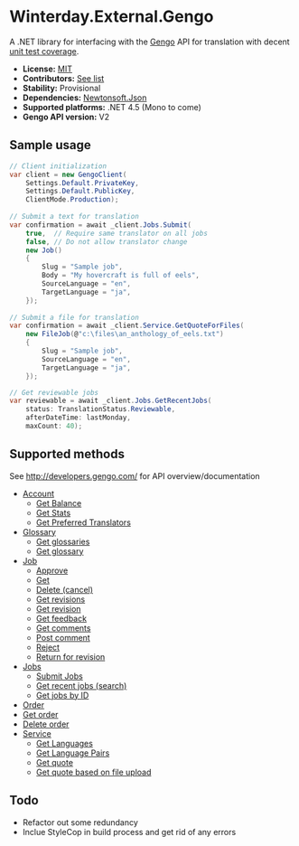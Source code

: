 Winterday.External.Gengo
========================

A .NET library for interfacing with the [Gengo](http://www.gengo.com)
API for translation with decent [unit test coverage](TESTING.md).

* **License:** [MIT](COPYING)
* **Contributors:** [See list](CONTRIBUTORS.md)
* **Stability:** Provisional
* **Dependencies:** [Newtonsoft.Json](https://github.com/JamesNK/Newtonsoft.Json/)
* **Supported platforms:** .NET 4.5 (Mono to come)
* **Gengo API version:** V2

Sample usage
------------

```csharp
// Client initialization
var client = new GengoClient(
    Settings.Default.PrivateKey,
    Settings.Default.PublicKey,
    ClientMode.Production);
        
// Submit a text for translation
var confirmation = await _client.Jobs.Submit(
    true,  // Require same translator on all jobs
    false, // Do not allow translator change
    new Job()
    {
        Slug = "Sample job",
        Body = "My hovercraft is full of eels",
        SourceLanguage = "en",
        TargetLanguage = "ja",
    });
    
// Submit a file for translation
var confirmation = await _client.Service.GetQuoteForFiles(
    new FileJob(@"c:\files\an_anthology_of_eels.txt")
    {
        Slug = "Sample job",
        SourceLanguage = "en",
        TargetLanguage = "ja",
    });

// Get reviewable jobs
var reviewable = await _client.Jobs.GetRecentJobs(
    status: TranslationStatus.Reviewable,
    afterDateTime: lastMonday,
    maxCount: 40);

```

Supported methods
-----------------

See http://developers.gengo.com/ for API overview/documentation

* [Account](http://developers.gengo.com/v2/api_methods/account/)
  * [Get Balance](http://developers.gengo.com/v2/api_methods/account/#balance-get)
  * [Get Stats](http://developers.gengo.com/v2/api_methods/account/#stats-get)
  * [Get Preferred Translators](http://developers.gengo.com/v2/api_methods/account/#preferred-translators-get)
* [Glossary](http://developers.gengo.com/v2/api_methods/glossary/)
  * [Get glossaries](http://developers.gengo.com/v2/api_methods/glossary/#glossaries-get)
  * [Get glossary](http://developers.gengo.com/v2/api_methods/glossary/#glossary-get)
* [Job](http://developers.gengo.com/v2/api_methods/job/)
  * [Approve](http://developers.gengo.com/v2/api_methods/job/#job-put)
  * [Get](http://developers.gengo.com/v2/api_methods/job/#job-get)
  * [Delete (cancel)](http://developers.gengo.com/v2/api_methods/job/#job-delete)
  * [Get revisions](http://developers.gengo.com/v2/api_methods/job/#revisions-get)
  * [Get revision](http://developers.gengo.com/v2/api_methods/job/#revision-get)
  * [Get feedback](http://developers.gengo.com/v2/api_methods/job/#feedback-get)
  * [Get comments](http://developers.gengo.com/v2/api_methods/job/#comments-get)
  * [Post comment](http://developers.gengo.com/v2/api_methods/job/#comment-post)
  * [Reject](http://developers.gengo.com/v2/api_methods/job/#job-put)
  * [Return for revision](http://developers.gengo.com/v2/api_methods/job/#job-put)
* [Jobs](http://developers.gengo.com/v2/api_methods/jobs/)
  * [Submit Jobs](http://developers.gengo.com/v2/api_methods/jobs/#jobs-post)
  * [Get recent jobs (search)](http://developers.gengo.com/v2/api_methods/jobs/#jobs-get)
  * [Get jobs by ID](http://developers.gengo.com/v2/api_methods/jobs/#jobs-by-id-get)
* [Order](http://developers.gengo.com/v2/api_methods/order/)
 * [Get order](http://developers.gengo.com/v2/api_methods/order/#order-get)
 * [Delete order](http://developers.gengo.com/v2/api_methods/order/#order-delete)
* [Service](http://developers.gengo.com/v2/api_methods/service/)
  * [Get Languages](http://developers.gengo.com/v2/api_methods/service/#languages-get)
  * [Get Language Pairs](http://developers.gengo.com/v2/api_methods/service/#language-pairs-get)
  * [Get quote](http://developers.gengo.com/v2/api_methods/service/#quote-post)
  * [Get quote based on file upload](http://developers.gengo.com/v2/api_methods/service/#quote-files-post)

Todo
----

* Refactor out some redundancy
* Inclue StyleCop in build process and get rid of any errors
